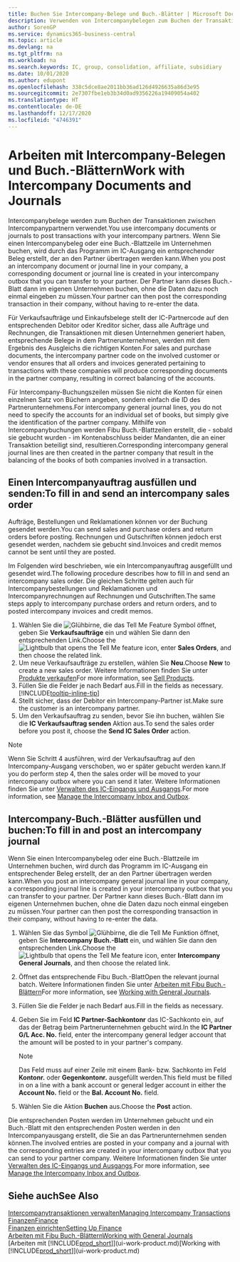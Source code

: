 ```yaml
---
title: Buchen Sie Intercompany-Belege und Buch.-Blätter | Microsoft Docs
description: Verwenden von Intercompanybelegen zum Buchen der Transaktionen zwischen Intercompanypartnern
author: SorenGP
ms.service: dynamics365-business-central
ms.topic: article
ms.devlang: na
ms.tgt_pltfrm: na
ms.workload: na
ms.search.keywords: IC, group, consolidation, affiliate, subsidiary
ms.date: 10/01/2020
ms.author: edupont
ms.openlocfilehash: 338c5dce8ae2011bb36ad126d4926635a86d3e95
ms.sourcegitcommit: 2e7307fbe1eb3b34d0ad9356226a19409054a402
ms.translationtype: HT
ms.contentlocale: de-DE
ms.lasthandoff: 12/17/2020
ms.locfileid: "4746391"
---
```

# <a name="work-with-intercompany-documents-and-journals"></a><span data-ttu-id="d9900-103">Arbeiten mit Intercompany-Belegen und Buch.-Blättern</span><span class="sxs-lookup"><span data-stu-id="d9900-103">Work with Intercompany Documents and Journals</span></span>
<span data-ttu-id="d9900-104">Intercompanybelege werden zum Buchen der Transaktionen zwischen Intercompanypartnern verwendet.</span><span class="sxs-lookup"><span data-stu-id="d9900-104">You use intercompany documents or journals to post transactions with your intercompany partners.</span></span> <span data-ttu-id="d9900-105">Wenn Sie einen Intercompanybeleg oder eine Buch.-Blattzeile im Unternehmen buchen, wird durch das Programm im IC-Ausgang ein entsprechender Beleg erstellt, der an den Partner übertragen werden kann.</span><span class="sxs-lookup"><span data-stu-id="d9900-105">When you post an intercompany document or journal line in your company, a corresponding document or journal line is created in your intercompany outbox that you can transfer to your partner.</span></span> <span data-ttu-id="d9900-106">Der Partner kann dieses Buch.-Blatt dann im eigenen Unternehmen buchen, ohne die Daten dazu noch einmal eingeben zu müssen.</span><span class="sxs-lookup"><span data-stu-id="d9900-106">Your partner can then post the corresponding transaction in their company, without having to re-enter the data.</span></span>

<span data-ttu-id="d9900-107">Für Verkaufsaufträge und Einkaufsbelege stellt der IC-Partnercode auf den entsprechenden Debitor oder Kreditor sicher, dass alle Aufträge und Rechnungen, die Transaktionen mit diesen Unternehmen generiert haben, entsprechende Belege in dem Partnerunternehmen, werden mit dem Ergebnis des Ausgleichs die richtigen Konten.</span><span class="sxs-lookup"><span data-stu-id="d9900-107">For sales and purchase documents, the intercompany partner code on the involved customer or vendor ensures that all orders and invoices generated pertaining to transactions with these companies will produce corresponding documents in the partner company, resulting in correct balancing of the accounts.</span></span>

<span data-ttu-id="d9900-108">Für Intercompany-Buchungszeilen müssen Sie nicht die Konten für einen einzelnen Satz von Büchern angeben, sondern einfach die ID des Partnerunternehmens.</span><span class="sxs-lookup"><span data-stu-id="d9900-108">For intercompany general journal lines, you do not need to specify the accounts for an individual set of books, but simply give the identification of the partner company.</span></span> <span data-ttu-id="d9900-109">Mithilfe von Intercompanybuchungen werden Fibu Buch.-Blattzeilen erstellt, die - sobald sie gebucht wurden - im Kontenabschluss beider Mandanten, die an einer Transaktion beteiligt sind, resultieren.</span><span class="sxs-lookup"><span data-stu-id="d9900-109">Corresponding intercompany general journal lines are then created in the partner company that result in the balancing of the books of both companies involved in a transaction.</span></span>

## <a name="to-fill-in-and-send-an-intercompany-sales-order"></a><span data-ttu-id="d9900-110">Einen Intercompanyauftrag ausfüllen und senden:</span><span class="sxs-lookup"><span data-stu-id="d9900-110">To fill in and send an intercompany sales order</span></span>
<span data-ttu-id="d9900-111">Aufträge, Bestellungen und Reklamationen können vor der Buchung gesendet werden.</span><span class="sxs-lookup"><span data-stu-id="d9900-111">You can send sales and purchase orders and return orders before posting.</span></span> <span data-ttu-id="d9900-112">Rechnungen und Gutschriften können jedoch erst gesendet werden, nachdem sie gebucht sind.</span><span class="sxs-lookup"><span data-stu-id="d9900-112">Invoices and credit memos cannot be sent until they are posted.</span></span>

<span data-ttu-id="d9900-113">Im Folgenden wird beschrieben, wie ein Intercompanyauftrag ausgefüllt und gesendet wird.</span><span class="sxs-lookup"><span data-stu-id="d9900-113">The following procedure describes how to fill in and send an intercompany sales order.</span></span> <span data-ttu-id="d9900-114">Die gleichen Schritte gelten auch für Intercompanybestellungen und Reklamationen und Intercompanyrechnungen auf Rechnungen und Gutschriften.</span><span class="sxs-lookup"><span data-stu-id="d9900-114">The same steps apply to intercompany purchase orders and return orders, and to posted intercompany invoices and credit memos.</span></span>  

1. <span data-ttu-id="d9900-115">Wählen Sie die ![Glühbirne, die das Tell Me Feature](media/ui-search/search_small.png "Was möchten Sie tun?") Symbol öffnet, geben Sie **Verkaufsaufträge** ein und wählen Sie dann den entsprechenden Link.</span><span class="sxs-lookup"><span data-stu-id="d9900-115">Choose the ![Lightbulb that opens the Tell Me feature](media/ui-search/search_small.png "Tell me what you want to do") icon, enter **Sales Orders**, and then choose the related link.</span></span>  
2. <span data-ttu-id="d9900-116">Um neue Verkaufsaufträge zu erstellen, wählen Sie **Neu**.</span><span class="sxs-lookup"><span data-stu-id="d9900-116">Choose **New** to create a new sales order.</span></span> <span data-ttu-id="d9900-117">Weitere Informationen finden Sie unter [Produkte verkaufen](sales-how-sell-products.md)</span><span class="sxs-lookup"><span data-stu-id="d9900-117">For more information, see [Sell Products](sales-how-sell-products.md).</span></span>  
3. <span data-ttu-id="d9900-118">Füllen Sie die Felder je nach Bedarf aus.</span><span class="sxs-lookup"><span data-stu-id="d9900-118">Fill in the fields as necessary.</span></span> [!INCLUDE[tooltip-inline-tip](includes/tooltip-inline-tip_md.md)]
4. <span data-ttu-id="d9900-119">Stellt sicher, dass der Debitor ein Intercompany-Partner ist.</span><span class="sxs-lookup"><span data-stu-id="d9900-119">Make sure the customer is an intercompany partner.</span></span>
5. <span data-ttu-id="d9900-120">Um den Verkaufsauftrag zu senden, bevor Sie ihn buchen, wählen Sie die **IC Verkaufsauftrag senden** Aktion aus.</span><span class="sxs-lookup"><span data-stu-id="d9900-120">To send the sales order before you post it, choose the **Send IC Sales Order** action.</span></span>

> [!NOTE]
> <span data-ttu-id="d9900-121">Wenn Sie Schritt 4 ausführen, wird der Verkaufsauftrag auf den Intercompany-Ausgang verschoben, wo er später gebucht werden kann.</span><span class="sxs-lookup"><span data-stu-id="d9900-121">If you do perform step 4, then the sales order will be moved to your intercompany outbox where you can send it later.</span></span> <span data-ttu-id="d9900-122">Weitere Informationen finden Sie unter [Verwalten des IC-Eingangs und Ausgangs](intercompany-how-manage-intercompany-inbox.md).</span><span class="sxs-lookup"><span data-stu-id="d9900-122">For more information, see [Manage the Intercompany Inbox and Outbox](intercompany-how-manage-intercompany-inbox.md).</span></span>

## <a name="to-fill-in-and-post-an-intercompany-journal"></a><span data-ttu-id="d9900-123">Intercompany-Buch.-Blätter ausfüllen und buchen:</span><span class="sxs-lookup"><span data-stu-id="d9900-123">To fill in and post an intercompany journal</span></span>
<span data-ttu-id="d9900-124">Wenn Sie einen Intercompanybeleg oder eine Buch.-Blattzeile im Unternehmen buchen, wird durch das Programm im IC-Ausgang ein entsprechender Beleg erstellt, der an den Partner übertragen werden kann.</span><span class="sxs-lookup"><span data-stu-id="d9900-124">When you post an intercompany general journal line in your company, a corresponding journal line is created in your intercompany outbox that you can transfer to your partner.</span></span> <span data-ttu-id="d9900-125">Der Partner kann dieses Buch.-Blatt dann im eigenen Unternehmen buchen, ohne die Daten dazu noch einmal eingeben zu müssen.</span><span class="sxs-lookup"><span data-stu-id="d9900-125">Your partner can then post the corresponding transaction in their company, without having to re-enter the data.</span></span>

1. <span data-ttu-id="d9900-126">Wählen Sie das Symbol ![Glühbirne, die die Tell Me Funktion öffnet](media/ui-search/search_small.png "Was möchten Sie tun?"), geben Sie **Intercompany Buch.-Blatt** ein, und wählen Sie dann den entsprechenden Link.</span><span class="sxs-lookup"><span data-stu-id="d9900-126">Choose the ![Lightbulb that opens the Tell Me feature](media/ui-search/search_small.png "Tell me what you want to do") icon, enter **Intercompany General Journals**, and then choose the related link.</span></span>  
2. <span data-ttu-id="d9900-127">Öffnet das entsprechende Fibu Buch.-Blatt</span><span class="sxs-lookup"><span data-stu-id="d9900-127">Open the relevant journal batch.</span></span> <span data-ttu-id="d9900-128">Weitere Informationen finden Sie unter [Arbeiten mit Fibu Buch.-Blättern](ui-work-general-journals.md)</span><span class="sxs-lookup"><span data-stu-id="d9900-128">For more information, see [Working with General Journals](ui-work-general-journals.md).</span></span>
3. <span data-ttu-id="d9900-129">Füllen Sie die Felder je nach Bedarf aus.</span><span class="sxs-lookup"><span data-stu-id="d9900-129">Fill in the fields as necessary.</span></span>
4. <span data-ttu-id="d9900-130">Geben Sie im Feld **IC Partner-Sachkontonr** das IC-Sachkonto ein, auf das der Betrag beim Partnerunternehmen gebucht wird.</span><span class="sxs-lookup"><span data-stu-id="d9900-130">In the **IC Partner G/L Acc. No.** field, enter the intercompany general ledger account that the amount will be posted to in your partner's company.</span></span>

    > [!NOTE]
    > <span data-ttu-id="d9900-131">Das Feld muss auf einer Zeile mit einem Bank- bzw. Sachkonto im Feld **Kontonr.** oder  **Gegenkontonr.** ausgefüllt werden.</span><span class="sxs-lookup"><span data-stu-id="d9900-131">This field must be filled in on a line with a bank account or general ledger account in either the **Account No.** field or the **Bal. Account No.** field.</span></span>  
5. <span data-ttu-id="d9900-132">Wählen Sie die Aktion **Buchen** aus.</span><span class="sxs-lookup"><span data-stu-id="d9900-132">Choose the **Post** action.</span></span>

<span data-ttu-id="d9900-133">Die entsprechenden Posten werden im Unternehmen gebucht und ein Buch.-Blatt mit den entsprechenden Posten werden in den Intercompanyausgang erstellt, die Sie an das Partnerunternehmen senden können.</span><span class="sxs-lookup"><span data-stu-id="d9900-133">The involved entries are posted in your company and a journal with the corresponding entries are created in your intercompany outbox that you can send to your partner company.</span></span> <span data-ttu-id="d9900-134">Weitere Informationen finden Sie unter [Verwalten des IC-Eingangs und Ausgangs](intercompany-how-manage-intercompany-inbox.md).</span><span class="sxs-lookup"><span data-stu-id="d9900-134">For more information, see [Manage the Intercompany Inbox and Outbox](intercompany-how-manage-intercompany-inbox.md).</span></span>

## <a name="see-also"></a><span data-ttu-id="d9900-135">Siehe auch</span><span class="sxs-lookup"><span data-stu-id="d9900-135">See Also</span></span>
[<span data-ttu-id="d9900-136">Intercompanytransaktionen verwalten</span><span class="sxs-lookup"><span data-stu-id="d9900-136">Managing Intercompany Transactions</span></span>](intercompany-manage.md)  
[<span data-ttu-id="d9900-137">Finanzen</span><span class="sxs-lookup"><span data-stu-id="d9900-137">Finance</span></span>](finance.md)  
[<span data-ttu-id="d9900-138">Finanzen einrichten</span><span class="sxs-lookup"><span data-stu-id="d9900-138">Setting Up Finance</span></span>](finance-setup-finance.md)  
[<span data-ttu-id="d9900-139">Arbeiten mit Fibu Buch.-Blättern</span><span class="sxs-lookup"><span data-stu-id="d9900-139">Working with General Journals</span></span>](ui-work-general-journals.md)  
<span data-ttu-id="d9900-140">[Arbeiten mit [!INCLUDE[prod_short](includes/prod_short.md)]](ui-work-product.md)</span><span class="sxs-lookup"><span data-stu-id="d9900-140">[Working with [!INCLUDE[prod_short](includes/prod_short.md)]](ui-work-product.md)</span></span>
